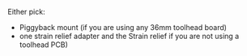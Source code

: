 Either pick:
- Piggyback mount (if you are using any 36mm toolhead board)
- one strain relief adapter and the Strain relief if you are not using a toolhead PCB)
